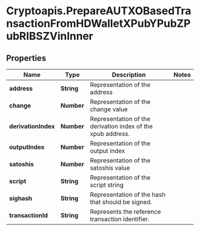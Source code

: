 # Cryptoapis.PrepareAUTXOBasedTransactionFromHDWalletXPubYPubZPubRIBSZVinInner

## Properties

Name | Type | Description | Notes
------------ | ------------- | ------------- | -------------
**address** | **String** | Representation of the address | 
**change** | **Number** | Representation of the change value | 
**derivationIndex** | **Number** | Representation of the derivation index of the xpub address. | 
**outputIndex** | **Number** | Representation of the output index | 
**satoshis** | **Number** | Representation of the satoshis value | 
**script** | **String** | Representation of the script string | 
**sighash** | **String** | Representation of the hash that should be signed. | 
**transactionId** | **String** | Represents the reference transaction identifier. | 


